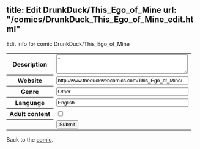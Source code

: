 title: Edit DrunkDuck/This_Ego_of_Mine
url: "/comics/DrunkDuck_This_Ego_of_Mine_edit.html"
---
Edit info for comic DrunkDuck/This_Ego_of_Mine

<form name="comic" action="http://gaepostmail.appspot.com/comic/" method="post">
<table class="comicinfo">
<tr>
<th>Description</th><td><textarea name="description" cols="40" rows="3">-</textarea></td>
</tr>
<tr>
<th>Website</th><td><input type="text" name="url" value="http://www.theduckwebcomics.com/This_Ego_of_Mine/" size="40"/></td>
</tr>
<tr>
<th>Genre</th><td><input type="text" name="genre" value="Other" size="40"/></td>
</tr>
<tr>
<th>Language</th><td><input type="text" name="language" value="English" size="40"/></td>
</tr>
<tr>
<th>Adult content</th><td><input type="checkbox" name="adult" value="adult" /></td>
</tr>
<tr>
<th></th><td>
<input type="hidden" name="comic" value="DrunkDuck_This_Ego_of_Mine" />
<input type="submit" name="submit" value="Submit" />
</td>
</tr>
</table>
</form>

Back to the [comic](DrunkDuck_This_Ego_of_Mine.html).
